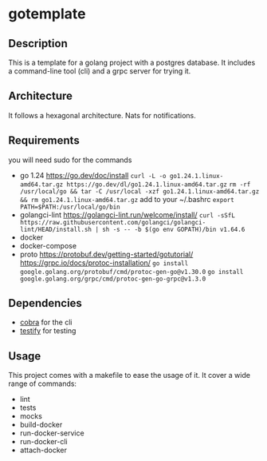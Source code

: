 # gotemplate

## Description

This is a template for a golang project with a postgres database. It includes a command-line tool (cli) and a grpc server for trying it.

## Architecture

It follows a hexagonal architecture. Nats for notifications.

## Requirements
you will need sudo for the commands
- go 1.24 https://go.dev/doc/install
`curl -L -o go1.24.1.linux-amd64.tar.gz https://go.dev/dl/go1.24.1.linux-amd64.tar.gz`
`rm -rf /usr/local/go && tar -C /usr/local -xzf go1.24.1.linux-amd64.tar.gz && rm go1.24.1.linux-amd64.tar.gz`
add to your ~/.bashrc `export PATH=$PATH:/usr/local/go/bin`
- golangci-lint https://golangci-lint.run/welcome/install/
`curl -sSfL https://raw.githubusercontent.com/golangci/golangci-lint/HEAD/install.sh | sh -s -- -b $(go env GOPATH)/bin v1.64.6`
- docker
- docker-compose
- proto https://protobuf.dev/getting-started/gotutorial/ https://grpc.io/docs/protoc-installation/
`go install google.golang.org/protobuf/cmd/protoc-gen-go@v1.30.0`
`go install google.golang.org/grpc/cmd/protoc-gen-go-grpc@v1.3.0`



## Dependencies

- [cobra](https://github.com/spf13/cobra) for the cli
- [testify](https://github.com/stretchr/testify) for testing

## Usage

This project comes with a makefile to ease the usage of it. It cover a wide range of commands:
- lint
- tests
- mocks
- build-docker
- run-docker-service
- run-docker-cli
- attach-docker


